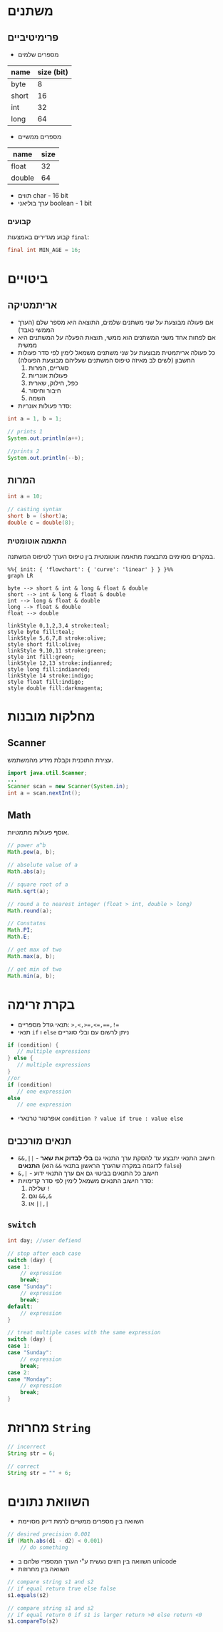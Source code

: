 # משתנים
## פרימיטיביים
 - מספרים שלמים

| name  | size (bit) |
| ----- | ---------- |
| byte  | 8          |
| short | 16         |
| int   | 32         |
| long  | 64         |
 - מספרים ממשיים

| name   | size |
| ------ | ---- |
| float  | 32   |
| double | 64   |
 - תווים
	char - 16 bit
 - ערך בוליאני
	boolean - 1 bit
### קבועים
קבוע מגדירים באמצעות `final`:
```java
final int MIN_AGE = 16;
```
# ביטויים
## אריתמטיקה
 - אם פעולה מבוצעת על שני משתנים שלמים, התוצאה היא מספר שלם (הערך הממשי נאבד)
 - אם לפחות אחד משני המשתנים הוא ממשי, תוצאת הפעלה על המשתנים היא ממשית
 - כל פעולה אריתמטית מבוצעת על שני משתנים משמאל לימין לפי סדר פעולות החשבון (לשים לב מאיזה טיפוס המשתנים שעליהם מבוצעת הפעולה)
	 1. סוגריים, המרות
	 2. פעולות אונריות
	 3. כפל, חילוק, שארית
	 4. חיבור וחיסור
	 5. השמה
 - סדר פעולות אונריות:
```java
int a = 1, b = 1;

// prints 1
System.out.println(a++);

//prints 2
System.out.println(--b);
```
## המרות
```java
int a = 10;

// casting syntax
short b = (short)a;
double c = double(8);
```
### התאמה אוטומטית
במקרים מסוימים מתבצעת מתאמה אוטומטית בין טיפוס הערך לטיפוס המשתנה.
```mermaid
%%{ init: { 'flowchart': { 'curve': 'linear' } } }%%
graph LR

byte --> short & int & long & float & double
short --> int & long & float & double
int --> long & float & double
long --> float & double
float --> double

linkStyle 0,1,2,3,4 stroke:teal;
style byte fill:teal;
linkStyle 5,6,7,8 stroke:olive;
style short fill:olive;
linkStyle 9,10,11 stroke:green;
style int fill:green;
linkStyle 12,13 stroke:indianred;
style long fill:indianred;
linkStyle 14 stroke:indigo;
style float fill:indigo;
style double fill:darkmagenta;
```
# מחלקות מובנות
## Scanner
עצירת התוכנית וקבלת מידע מהמשתמש.
```java
import java.util.Scanner;
...
Scanner scan = new Scanner(System.in);
int a = scan.nextInt();
```
## Math
אוסף פעולות מתמטיות.
```java
// power a^b
Math.pow(a, b);

// absolute value of a
Math.abs(a);

// square root of a
Math.sqrt(a);

// round a to nearest integer (float > int, double > long)
Math.round(a);

// Constatns
Math.PI;
Math.E;

// get max of two
Math.max(a, b);

// get min of two
Math.min(a, b);
```
# בקרת זרימה
 - תנאי גודל מספריים:
	 `>,<,>=,<=,==,!=`
 - תנאי `if` ו `else` ניתן לרשום עם ובלי סוגריים
 ```java
if (condition) {
	// multiple expressions
} else {
	// multiple expressions
}
//or
if (condition)
	// one expression
else
	// one expression
```
 - אופרטור טרנארי
`condition ? value if true : value else`
## תנאים מורכבים
 - `&&,||` - חישוב התנאי יתבצע עד להסקת ערך התנאי גם __בלי לבדוק את שאר התנאים__ (לדוגמה במקרה שהערך הראשון בתנאי `&&` הוא `false`)
 - `&,|` - חישוב כל התנאים בביטוי גם אם ערך התנאי ידוע
 - סדר חישוב התנאים משמאל לימין לפי סדר קדימויות:
	 1. שלילה `!`
	 2. וגם `&&,&`
	 3. או `||,|`
## `switch`
```java
int day; //user defiend

// stop after each case
switch (day) {
case 1:
	// expression
	break;
case "Sunday":
	// expression
	break;
default:
	// expression
}

// treat multiple cases with the same expression
switch (day) {
case 1:
case "Sunday":
	// expression
	break;
case 2:
case "Monday":
	// expression
	break;
}
```
# מחרוזת `String`
```java
// incorrect
String str = 6;

// correct
String str = "" + 6;
```
# השוואת נתונים
 - השוואה בין מספרים ממשיים לרמת דיוק מסויימת
```java
// desired precision 0.001
if (Math.abs(d1 - d2) < 0.001)
	// do something
```
 - השוואה בין תווים נעשית ע"י הערך המספרי שלהם ב unicode
 - השוואה בין מחרוזות
```java
// compare string s1 and s2
// if equal return true else false
s1.equals(s2)

// compare string s1 and s2 
// if equal return 0 if s1 is larger return >0 else return <0
s1.compareTo(s2)
```